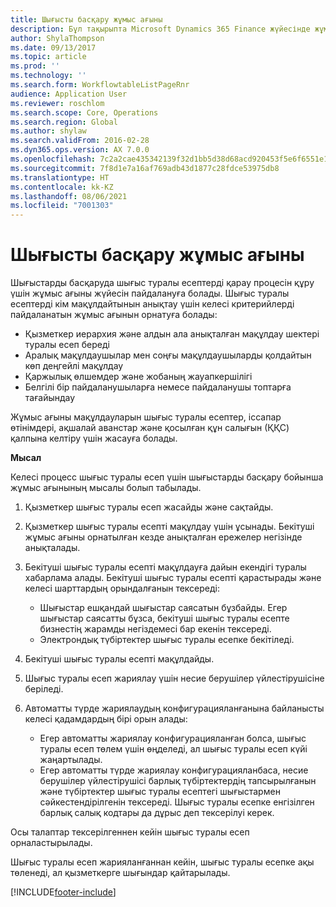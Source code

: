 ```yaml
---
title: Шығысты басқару жұмыс ағыны
description: Бұл тақырыпта Microsoft Dynamics 365 Finance жүйесінде жұмыс ағыны жүйесін пайдалану жолы, шығыстарды басқаруда шығыс туралы есептерді қарау процесін құру жолы түсіндіріледі.
author: ShylaThompson
ms.date: 09/13/2017
ms.topic: article
ms.prod: ''
ms.technology: ''
ms.search.form: WorkflowtableListPageRnr
audience: Application User
ms.reviewer: roschlom
ms.search.scope: Core, Operations
ms.search.region: Global
ms.author: shylaw
ms.search.validFrom: 2016-02-28
ms.dyn365.ops.version: AX 7.0.0
ms.openlocfilehash: 7c2a2cae435342139f32d1bb5d38d68acd920453f5e6f6551e1f6d57967d8053
ms.sourcegitcommit: 7f8d1e7a16af769adb43d1877c28fdce53975db8
ms.translationtype: HT
ms.contentlocale: kk-KZ
ms.lasthandoff: 08/06/2021
ms.locfileid: "7001303"
---
```

# <a name="expense-management-workflow"></a>Шығысты басқару жұмыс ағыны

Шығыстарды басқаруда шығыс туралы есептерді қарау процесін құру үшін жұмыс ағыны жүйесін пайдалануға болады. Шығыс туралы есептерді кім мақұлдайтынын анықтау үшін келесі критерийлерді пайдаланатын жұмыс ағынын орнатуға болады:

- Қызметкер иерархия және алдын ала анықталған мақұлдау шектері туралы есеп береді
- Аралық мақұлдаушылар мен соңғы мақұлдаушыларды қолдайтын көп деңгейлі мақұлдау
- Қаржылық өлшемдер және жобаның жауапкершілігі
- Белгілі бір пайдаланушыларға немесе пайдаланушы топтарға тағайындау

Жұмыс ағыны мақұлдауларын шығыс туралы есептер, іссапар өтінімдері, ақшалай аванстар және қосылған құн салығын (ҚҚС) қалпына келтіру үшін жасауға болады.

**Мысал**

Келесі процесс шығыс туралы есеп үшін шығыстарды басқару бойынша жұмыс ағынының мысалы болып табылады.

1. Қызметкер шығыс туралы есеп жасайды және сақтайды.
2. Қызметкер шығыс туралы есепті мақұлдау үшін ұсынады. Бекітуші жұмыс ағыны орнатылған кезде анықталған ережелер негізінде анықталады.
3. Бекітуші шығыс туралы есепті мақұлдауға дайын екендігі туралы хабарлама алады. Бекітуші шығыс туралы есепті қарастырады және келесі шарттардың орындалғанын тексереді:

    - Шығыстар ешқандай шығыстар саясатын бұзбайды. Егер шығыстар саясатты бұзса, бекітуші шығыс туралы есепте бизнестің жарамды негіздемесі бар екенін тексереді.
    - Электрондық түбіртектер шығыс туралы есепке бекітіледі.

4. Бекітуші шығыс туралы есепті мақұлдайды.
5. Шығыс туралы есеп жариялау үшін несие берушілер үйлестірушісіне беріледі.
6. Автоматты түрде жариялаудың конфигурацияланғанына байланысты келесі қадамдардың бірі орын алады:

    - Егер автоматты жариялау конфигурацияланған болса, шығыс туралы есеп төлем үшін өңделеді, ал шығыс туралы есеп күйі жаңартылады.
    - Егер автоматты түрде жариялау конфигурацияланбаса, несие берушілер үйлестірушісі барлық түбіртектердің тапсырылғанын және түбіртектер шығыс туралы есептегі шығыстармен сәйкестендірілгенін тексереді. Шығыс туралы есепке енгізілген барлық салық кодтары да дұрыс деп тексерілуі керек.

Осы талаптар тексерілгеннен кейін шығыс туралы есеп орналастырылады.

Шығыс туралы есеп жарияланғаннан кейін, шығыс туралы есепке ақы төленеді, ал қызметкерге шығындар қайтарылады.


[!INCLUDE[footer-include](../includes/footer-banner.md)]